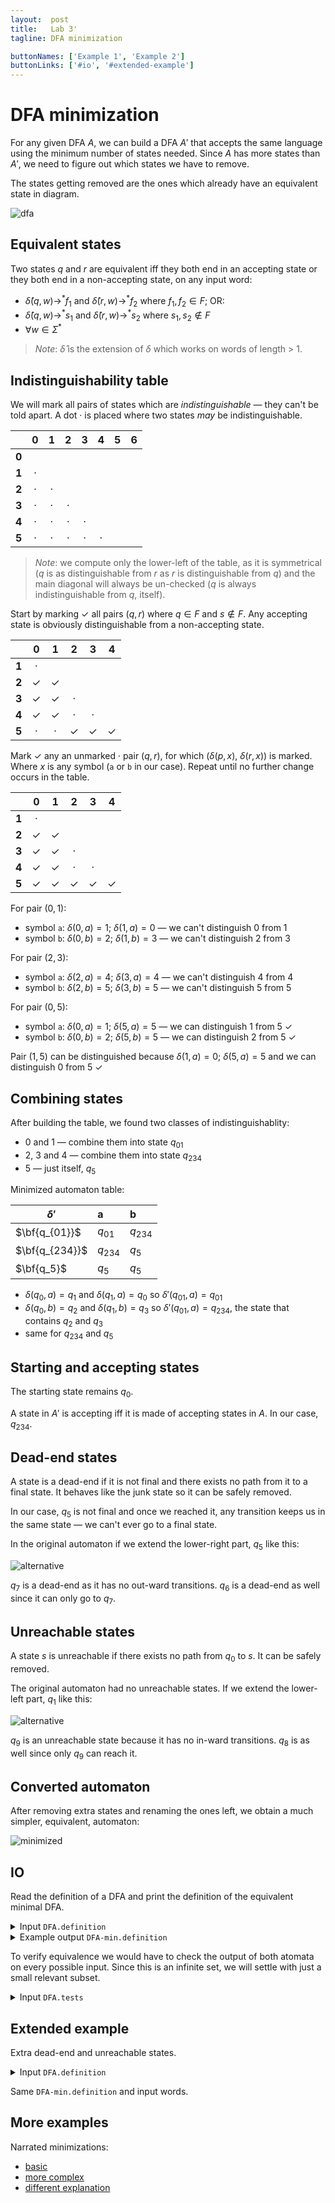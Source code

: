 ```yaml
---
layout:  post
title:   Lab 3'
tagline: DFA minimization

buttonNames: ['Example 1', 'Example 2']
buttonLinks: ['#io', '#extended-example']
---
```



# DFA minimization

For any given DFA $A$, we can build a DFA $A'$ that accepts the same language using the minimum number of states needed. Since $A$ has more states than $A'$, we need to figure out which states we have to remove.

The states getting removed are the ones which already have an equivalent state in diagram.



![dfa](assets/dfa-original.svg)



## Equivalent states

Two states $q$ and $r$ are equivalent iff they both end in an accepting state or they both end in a non-accepting state, on any input word:

- $\hat{\delta}(q, w) \rightarrow^* f_1$ and $\hat{\delta}(r, w) \rightarrow^* f_2$ where $f_1, f_2 \in F$; OR:
- $\hat{\delta}(q, w) \rightarrow^* s_1$ and $\hat{\delta}(r, w) \rightarrow^* s_2$ where $s_1, s_2 \notin F$
- $\forall w \in \Sigma^*$

> *Note*: $\hat{\delta}$ is the extension of $\delta$ which works on words of length > 1.



## Indistinguishability table

We will mark all pairs of states which are *indistinguishable* — they can't be told apart. A dot · is placed where two states *may* be indistinguishable.

|       |  0   |  1   |  2   |  3   |  4   |  5   |  6   |
| ----- | :--: | :--: | :--: | :--: | :--: | :--: | :--: |
| **0** |      |      |      |      |      |      |      |
| **1** |  ·   |      |      |      |      |      |      |
| **2** |  ·   |  ·   |      |      |      |      |      |
| **3** |  ·   |  ·   |  ·   |      |      |      |      |
| **4** |  ·   |  ·   |  ·   |  ·   |      |      |      |
| **5** |  ·   |  ·   |  ·   |  ·   |  ·   |      |      |

> *Note*: we compute only the lower-left of the table, as it is symmetrical ($q$ is as distinguishable from $r$ as $r$ is distinguishable from $q$) and the main diagonal will always be un-checked ($q$ is always indistinguishable from $q$, itself).



Start by marking ✓ all pairs $(q, r)$ where $q \in F$ and $s \notin F$. Any accepting state is obviously distinguishable from a non-accepting state.

|       |  0   |  1   |  2   |  3   |  4   |
| ----- | :--: | :--: | :--: | :--: | :--: |
| **1** |  ·   |      |      |      |      |
| **2** |  ✓   |  ✓   |      |      |      |
| **3** |  ✓   |  ✓   |  ·   |      |      |
| **4** |  ✓   |  ✓   |  ·   |  ·   |      |
| **5** |  ·   |  ·   |  ✓   |  ✓   |  ✓   |



Mark ✓ any an unmarked · pair $(q, r)$, for which $(\delta(p, x), \ \delta(r, x))$ is marked. Where $x$ is any symbol (`a` or `b` in our case). Repeat until no further change occurs in the table.

|       |  0   |  1   |  2   |  3   |  4   |
| ----- | :--: | :--: | :--: | :--: | :--: |
| **1** |  ·   |      |      |      |      |
| **2** |  ✓   |  ✓   |      |      |      |
| **3** |  ✓   |  ✓   |  ·   |      |      |
| **4** |  ✓   |  ✓   |  ·   |  ·   |      |
| **5** |  ✓   |  ✓   |  ✓   |  ✓   |  ✓   |

For pair $(0, 1)$:

- symbol `a`: $\delta(0, a)=1$; $\delta(1, a)=0$ — we can't distinguish 0 from 1
- symbol `b`:  $\delta(0, b)=2$; $\delta(1, b)=3$ — we can't distinguish 2 from 3

For pair $(2, 3)$:

- symbol `a`: $\delta(2, a)=4$; $\delta(3, a)=4$ — we can't distinguish 4 from 4
- symbol `b`: $\delta(2, b)=5$; $\delta(3, b)=5$ — we can't distinguish 5 from 5

For pair $(0, 5)$:

- symbol `a`: $\delta(0, a)=1$; $\delta(5, a)=5$ — we can distinguish 1 from 5 ✓
- symbol `b`: $\delta(0, b)=2$; $\delta(5, b)=5$ — we can distinguish 2 from 5 ✓

Pair $(1, 5)$ can be distinguished because $\delta(1, a)=0$; $\delta(5, a)=5$ and we can distinguish 0 from 5  ✓



## Combining states

After building the table, we found two classes of indistinguishablity:

- 0 and 1 — combine them into state $q_{01}$
- 2, 3 and 4 — combine them into state $q_{234}$
- 5 — just itself, $q_5$

Minimized automaton table:

| $\delta'$      | a         | b         |
| -------------- | :-------- | :-------- |
| $\bf{q_{01}}$  | $q_{01}$  | $q_{234}$ |
| $\bf{q_{234}}$ | $q_{234}$ | $q_5$     |
| $\bf{q_5}$     | $q_5$     | $q_5$     |

- $\delta(q_0, a)=q_1$ and $\delta(q_1, a)=q_0$ so $\delta'(q_{01}, a) = q_{01}$
- $\delta(q_0, b)=q_2$ and $\delta(q_1, b)=q_3$ so $\delta'(q_{01}, a) = q_{234}$, the state that contains $q_2$ and $q_3$
- same for $q_{234}$ and $q_5$




## Starting and accepting states

The starting state remains $q_0$.

A state in $A'$ is accepting iff it is made of accepting states in $A$. In our case, $q_{234}$.



## Dead-end states

A state is a dead-end if it is not final and there exists no path from it to a final state. It behaves like the junk state so it can be safely removed.

In our case, $q_5$ is not final and once we reached it, any transition keeps us in the same state — we can't ever go to a final state.

In the original automaton if we extend the lower-right part, $q_5$ like this:

![alternative](assets/dfa-alternative.svg)

$q_7$ is a dead-end as it has no out-ward transitions. $q_6$ is a dead-end as well since it can only go to $q_7$.



## Unreachable states

A state $s$ is unreachable if there exists no path from $q_0$ to $s$. It can be safely removed.

The original automaton had no unreachable states. If we extend the lower-left part, $q_1$ like this:

![alternative](assets/dfa-alternative2.svg)

$q_9$ is an unreachable state because it has no in-ward transitions. $q_8$ is as well since only $q_9$ can reach it.



## Converted automaton

After removing extra states and renaming the ones left, we obtain a much simpler, equivalent, automaton:

![minimized](assets/dfa-minimized.svg)



## IO

Read the definition of a DFA and print the definition of the equivalent minimal DFA.

<details markdown="1"><summary>Input <code>DFA.definition</code></summary>

```
2 3 4
0 a 1
0 b 2
1 a 0
1 b 3
2 a 4
2 b 5
3 a 4
3 b 5
4 a 4
4 b 5
5 a 5
5 b 5
```

Accepting states on the first line; entries in the transition table on subsequent lines.

</details>



<details markdown="1"><summary>Example output <code>DFA-min.definition</code></summary>

```
1
0 a 0
0 b 1
1 a 1
```

The minimal DFA is unique, modulo state names.

</details>



To verify equivalence we would have to check the output of both atomata on every possible input. Since this is an infinite set, we will settle with just a small relevant subset.

<details markdown="1"><summary>Input <code>DFA.tests</code></summary>
<section class="side-by-side">
<div class="half" markdown="1">

```
b
ab
ba
aba
aaabaaa

a
aa
bb
aabb
aabbbaa
```

</div>
<div class="half" markdown="1">

```
1
1
1
1
1

0
0
0
0
0
```

</div>
</section>

Words to test on the converted automaton.

</details>



## Extended example

Extra dead-end and unreachable states.

<details markdown="1"><summary>Input <code>DFA.definition</code></summary>

```
2 3 4
0 a 1
0 b 2
1 a 0
1 b 3
2 a 4
2 b 5
3 a 4
3 b 5
4 a 4
4 b 5
5 a 5

5 b 6
6 b 7

8 a 1
9 a 8
9 b 8
```

</details>

Same `DFA-min.definition` and input words.





## More examples

Narrated minimizations:

- [basic](https://youtu.be/Dx2RJ2DXRYs)
- [more complex](https://www.youtube.com/watch?v=UiXkJUTkp44)
- [different explanation](https://youtu.be/0XaGAkY09Wc)
